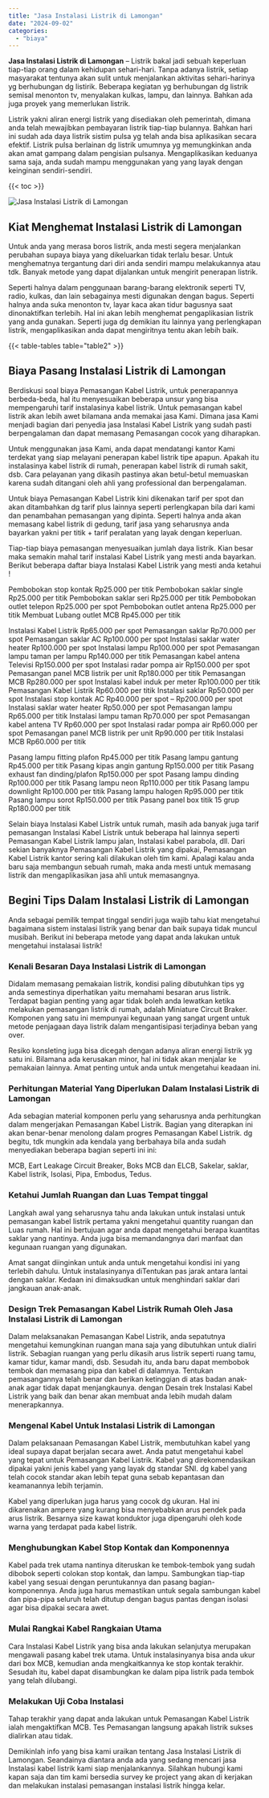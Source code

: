 ```yaml
---
title: "Jasa Instalasi Listrik di Lamongan"
date: "2024-09-02"
categories: 
  - "biaya"
---
```


**Jasa Instalasi Listrik di Lamongan** – Listrik bakal jadi sebuah keperluan tiap-tiap orang dalam kehidupan sehari-hari. Tanpa adanya listrik, setiap masyarakat tentunya akan sulit untuk menjalankan aktivitas sehari-harinya yg berhubungan dg listirik. Beberapa kegiatan yg berhubungan dg listrik semisal menonton tv, menyalakan kulkas, lampu, dan lainnya. Bahkan ada juga proyek yang memerlukan listrik.

Listrik yakni aliran energi listrik yang disediakan oleh pemerintah, dimana anda telah mewajibkan pembayaran listrik tiap-tiap bulannya. Bahkan hari ini sudah ada daya listrik sistim pulsa yg telah anda bisa aplikasikan secara efektif. Listrik pulsa berlainan dg listrik umumnya yg memungkinkan anda akan amat gampang dalam pengisian pulsanya. Mengaplikasikan keduanya sama saja, anda sudah mampu menggunakan yang yang layak dengan keinginan sendiri-sendiri.

{{< toc >}}

![Jasa Instalasi Listrik di Lamongan](/images/instalasi-listrik-murah23.png)

## Kiat Menghemat Instalasi Listrik di Lamongan

Untuk anda yang merasa boros listrik, anda mesti segera menjalankan perubahan supaya biaya yang dikeluarkan tidak terlalu besar. Untuk menghematnya tergantung dari diri anda sendiri mampu melakukannya atau tdk. Banyak metode yang dapat dijalankan untuk mengirit penerapan listrik.

Seperti halnya dalam penggunaan barang-barang elektronik seperti TV, radio, kulkas, dan lain sebagainya mesti digunakan dengan bagus. Seperti halnya anda suka menonton tv, layar kaca akan tidur bagusnya saat dinonaktifkan terlebih. Hal ini akan lebih menghemat pengaplikasian listrik yang anda gunakan. Seperti juga dg demikian itu lainnya yang perlengkapan listrik, mengaplikasikan anda dapat mengiritnya tentu akan lebih baik.

{{< table-tables table="table2" >}}

## Biaya Pasang Instalasi Listrik di Lamongan

Berdiskusi soal biaya Pemasangan Kabel Listrik, untuk penerapannya berbeda-beda, hal itu menyesuaikan beberapa unsur yang bisa mempengaruhi tarif instalasinya kabel listrik. Untuk pemasangan kabel listrik akan lebih awet bilamana anda memakai jasa Kami. Dimana jasa Kami menjadi bagian dari penyedia jasa Instalasi Kabel Listrik yang sudah pasti berpengalaman dan dapat memasang Pemasangan cocok yang diharapkan.

Untuk menggunakan jasa Kami, anda dapat mendatangi kantor Kami terdekat yang siap melayani penerapan kabel listrik tipe apapun. Apakah itu instalasinya kabel listrik di rumah, penerapan kabel listrik di rumah sakit, dsb. Cara pelayanan yang dikasih pastinya akan betul-betul memuaskan karena sudah ditangani oleh ahli yang professional dan berpengalaman.

Untuk biaya Pemasangan Kabel Listrik kini dikenakan tarif per spot dan akan ditambahkan dg tarif plus lainnya seperti perlengkapan bila dari kami dan penambahan pemasangan yang dipinta. Seperti halnya anda akan memasang kabel listrik di gedung, tarif jasa yang seharusnya anda bayarkan yakni per titik + tarif peralatan yang layak dengan keperluan.

Tiap-tiap biaya pemasangan menyesuaikan jumlah daya listrik. Kian besar maka semakin mahal tarif instalasi Kabel Listrik yang mesti anda bayarkan. Berikut beberapa daftar biaya Instalasi Kabel Listrik yang mesti anda ketahui !

Pembobokan stop kontak Rp25.000 per titik Pembobokan saklar single Rp25.000 per titik Pembobokan saklar seri Rp25.000 per titik Pembobokan outlet telepon Rp25.000 per spot Pembobokan outlet antena Rp25.000 per titik Membuat Lubang outlet MCB Rp45.000 per titik

Instalasi Kabel Listrik Rp65.000 per spot Pemasangan saklar Rp70.000 per spot Pemasangan saklar AC Rp100.000 per spot Instalasi saklar water heater Rp100.000 per spot Instalasi lampu Rp100.000 per spot Pemasangan lampu taman per lampu Rp140.000 per titik Pemasangan kabel antena Televisi Rp150.000 per spot Instalasi radar pompa air Rp150.000 per spot Pemasangan panel MCB listrik per unit Rp180.000 per titik Pemasangan MCB Rp280.000 per spot Instalasi kabel induk per meter Rp100.000 per titik Pemasangan Kabel Listrik Rp60.000 per titik Instalasi saklar Rp50.000 per spot Instalasi stop kontak AC Rp40.000 per spot – Rp200.000 per spot Instalasi saklar water heater Rp50.000 per spot Pemasangan lampu Rp65.000 per titik Instalasi lampu taman Rp70.000 per spot Pemasangan kabel antena TV Rp60.000 per spot Instalasi radar pompa air Rp60.000 per spot Pemasangan panel MCB listrik per unit Rp90.000 per titik Instalasi MCB Rp60.000 per titik

Pasang lampu fitting plafon Rp45.000 per titik Pasang lampu gantung Rp45.000 per titik Pasang kipas angin gantung Rp150.000 per titik Pasang exhaust fan dinding/plafon Rp150.000 per spot Pasang lampu dinding Rp100.000 per titik Pasang lampu neon Rp110.000 per titik Pasang lampu downlight Rp100.000 per titik Pasang lampu halogen Rp95.000 per titik Pasang lampu sorot Rp150.000 per titik Pasang panel box titik 15 grup Rp180.000 per titik

Selain biaya Instalasi Kabel Listrik untuk rumah, masih ada banyak juga tarif pemasangan Instalasi Kabel Listrik untuk beberapa hal lainnya seperti Pemasangan Kabel Listrik lampu jalan, Instalasi kabel parabola, dll. Dari sekian banyaknya Pemasangan Kabel Listrik yang dipakai, Pemasangan Kabel Listrik kantor sering kali dilakukan oleh tim kami. Apalagi kalau anda baru saja membangun sebuah rumah, maka anda mesti untuk memasang listrik dan mengaplikasikan jasa ahli untuk memasangnya.

## Begini Tips Dalam Instalasi Listrik di Lamongan


Anda sebagai pemilik tempat tinggal sendiri juga wajib tahu kiat mengetahui bagaimana sistem instalasi listrik yang benar dan baik supaya tidak muncul musibah. Berikut ini beberapa metode yang dapat anda lakukan untuk mengetahui instalasai listrik!

### Kenali Besaran Daya Instalasi Listrik di Lamongan

Didalam memasang pemakaian listrik, kondisi paling dibutuhkan tips yg anda semestinya diperhatikan yaitu memahami besaran arus listrik. Terdapat bagian penting yang agar tidak boleh anda lewatkan ketika melakukan pemasangan listrik di rumah, adalah Miniature Circuit Braker. Komponen yang satu ini mempunyai kegunaan yang sangat urgent untuk metode penjagaan daya listrik dalam mengantisipasi terjadinya beban yang over.

Resiko konsleting juga bisa dicegah dengan adanya aliran energi listrik yg satu ini. Bilamana ada kerusakan minor, hal ini tidak akan menjalar ke pemakaian lainnya. Amat penting untuk anda untuk mengetahui keadaan ini.

### Perhitungan Material Yang Diperlukan Dalam Instalasi Listrik di Lamongan

Ada sebagian material komponen perlu yang seharusnya anda perhitungkan dalam mengerjakan Pemasangan Kabel Listrik. Bagian yang diterapkan ini akan benar-benar menolong dalam progres Pemasangan Kabel Listrik. dg begitu, tdk mungkin ada kendala yang berbahaya bila anda sudah menyediakan beberapa bagian seperti ini ini:

MCB, Eart Leakage Circuit Breaker, Boks MCB dan ELCB, Sakelar, saklar, Kabel listrik, Isolasi, Pipa, Embodus, Tedus.

### Ketahui Jumlah Ruangan dan Luas Tempat tinggal

Langkah awal yang seharusnya tahu anda lakukan untuk instalasi untuk pemasangan kabel listrik pertama yakni mengetahui quantity ruangan dan Luas rumah. Hal ini bertujuan agar anda dapat mengetahui berapa kuantitas saklar yang nantinya. Anda juga bisa memandangnya dari manfaat dan kegunaan ruangan yang digunakan.

Amat sangat diinginkan untuk anda untuk mengetahui kondisi ini yang terlebih dahulu. Untuk instalasinyanya diTentukan pas jarak antara lantai dengan saklar. Kedaan ini dimaksudkan untuk menghindari saklar dari jangkauan anak-anak.

### Design Trek Pemasangan Kabel Listrik Rumah Oleh Jasa Instalasi Listrik di Lamongan

Dalam melaksanakan Pemasangan Kabel Listrik, anda sepatutnya mengetahui kemungkinan ruangan mana saja yang dibutuhkan untuk dialiri listrik. Sebagian ruangan yang perlu dikasih arus listrik seperti ruang tamu, kamar tidur, kamar mandi, dsb. Sesudah itu, anda baru dapat membobok tembok dan memasang pipa dan kabel di dalamnya. Tentukan pemasangannya telah benar dan berikan ketinggian di atas badan anak-anak agar tidak dapat menjangkaunya. dengan Desain trek Instalasi Kabel Listrik yang baik dan benar akan membuat anda lebih mudah dalam menerapkannya.

### Mengenal Kabel Untuk Instalasi Listrik di Lamongan

Dalam pelaksanaan Pemasangan Kabel Listrik, membutuhkan kabel yang ideal supaya dapat berjalan secara awet. Anda patut mengetahui kabel yang tepat untuk Pemasangan Kabel Listrik. Kabel yang direkomendasikan dipakai yakni jenis kabel yang yang layak dg standar SNI. dg kabel yang telah cocok standar akan lebih tepat guna sebab kepantasan dan keamanannya lebih terjamin.

Kabel yang diperlukan juga harus yang cocok dg ukuran. Hal ini dikarenakan ampere yang kurang bisa menyebabkan arus pendek pada arus listrik. Besarnya size kawat konduktor juga dipengaruhi oleh kode warna yang terdapat pada kabel listrik.

### Menghubungkan Kabel Stop Kontak dan Komponennya

Kabel pada trek utama nantinya diteruskan ke tembok-tembok yang sudah dibobok seperti colokan stop kontak, dan lampu. Sambungkan tiap-tiap kabel yang sesuai dengan peruntukannya dan pasang bagian-komponennya. Anda juga harus memastikan untuk segala sambungan kabel dan pipa-pipa seluruh telah ditutup dengan bagus pantas dengan isolasi agar bisa dipakai secara awet.

### Mulai Rangkai Kabel Rangkaian Utama

Cara Instalasi Kabel Listrik yang bisa anda lakukan selanjutya merupakan mengawali pasang kabel trek utama. Untuk instalasinyanya bisa anda ukur dari box MCB, kemudian anda mengkaitkannya ke stop kontak terakhir. Sesudah itu, kabel dapat disambungkan ke dalam pipa listrik pada tembok yang telah dilubangi.

### Melakukan Uji Coba Instalasi

Tahap terakhir yang dapat anda lakukan untuk Pemasangan Kabel Listrik ialah mengaktifkan MCB. Tes Pemasangan langsung apakah listrik sukses dialirkan atau tidak.

Demikinlah info yang bisa kami uraikan tentang Jasa Instalasi Listrik di Lamongan. Seandainya diantara anda ada yang sedang mencari jasa Instalasi kabel listrik kami siap menjalankannya. Silahkan hubungi kami kapan saja dan tim kami bersedia survey ke project yang akan di kerjakan dan melakukan instalasi pemasangan instalasi listrik hingga kelar.
